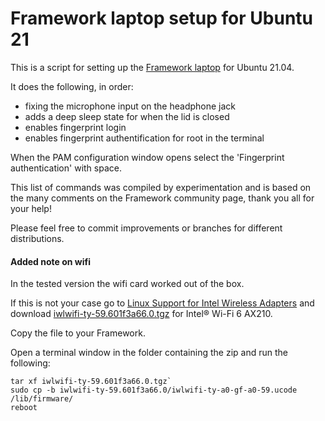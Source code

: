 # Framework laptop setup for Ubuntu 21
This is a script for setting up the [Framework laptop](frame.work) for Ubuntu 21.04.

It does the following, in order:
- fixing the microphone input on the headphone jack
- adds a deep sleep state for when the lid is closed
- enables fingerprint login
- enables fingerprint authentification for root in the terminal

When the PAM configuration window opens select the 'Fingerprint authentication' with space.

This list of commands was compiled by experimentation and is based on the many comments on the Framework community page, thank you all for your help!

Please feel free to commit improvements or branches for different distributions.

#### Added note on wifi
In the tested version the wifi card worked out of the box. 

If this is not your case go to [Linux Support for Intel Wireless Adapters](https://www.intel.com/content/www/us/en/support/articles/000005511/wireless.html)
and download [iwlwifi-ty-59.601f3a66.0.tgz](https://wireless.wiki.kernel.org/_media/en/users/drivers/iwlwifi-ty-59.601f3a66.0.tgz) for Intel® Wi-Fi 6 AX210.

Copy the file to your Framework.

Open a terminal window in the folder containing the zip and run the following:

```
tar xf iwlwifi-ty-59.601f3a66.0.tgz`
sudo cp -b iwlwifi-ty-59.601f3a66.0/iwlwifi-ty-a0-gf-a0-59.ucode /lib/firmware/
reboot
```
